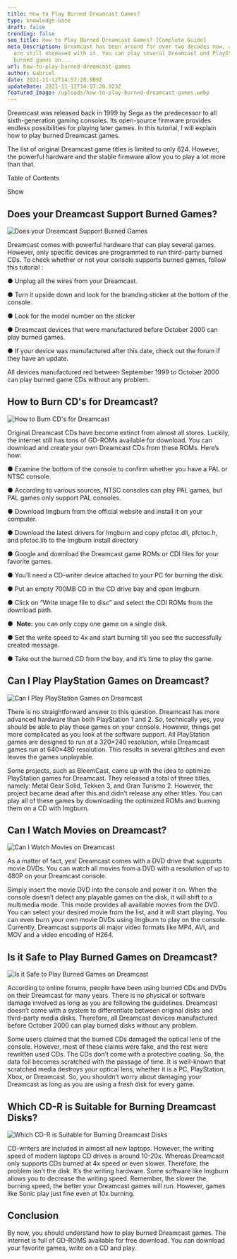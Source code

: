 ```yaml
---
title: How to Play Burned Dreamcast Games?
type: knowledge-base
draft: false
trending: false
seo_title: How to Play Burned Dreamcast Games? [Complete Guide]
meta_Description: Dreamcast has been around for over two decades now, and people
  are still obsessed with it. You can play several Dreamcast and PlayStation
  burned games on...
url: how-to-play-burned-dreamcast-games
author: Gabriel
date: 2021-11-12T14:57:28.909Z
updateDate: 2021-11-12T14:57:28.923Z
featured_Image: /uploads/how-to-play-burned-dreamcast-games.webp
---
```

Dreamcast was released back in 1999 by Sega as the predecessor to all sixth-generation gaming consoles. Its open-source firmware provides endless possibilities for playing later games. In this tutorial, I will explain how to play burned Dreamcast games. 

The list of original Dreamcast game titles is limited to only 624. However, the powerful hardware and the stable firmware allow you to play a lot more than that.

Table of Contents

Show

## Does your Dreamcast Support Burned Games? 

![Does your Dreamcast Support Burned Games](/uploads/does-your-dreamcast-support-burned-games.webp "Does your Dreamcast Support Burned Games")

Dreamcast comes with powerful hardware that can play several games. However, only specific devices are programmed to run third-party burned CDs. To check whether or not your console supports burned games, follow this tutorial :

● Unplug all the wires from your Dreamcast. 

● Turn it upside down and look for the branding sticker at the bottom of the console. 

● Look for the model number on the sticker

● Dreamcast devices that were manufactured before October 2000 can play burned games. 

● If your device was manufactured after this date, check out the forum if they have an update. 

All devices manufactured red between September 1999 to October 2000 can play burned game CDs without any problem. 

## How to Burn CD's for Dreamcast? 

![How to Burn CD's for Dreamcast](/uploads/how-to-burn-cds-for-dreamcast.webp "How to Burn CD's for Dreamcast")

Original Dreamcast CDs have become extinct from almost all stores. Luckily, the internet still has tons of GD-ROMs available for download. You can download and create your own Dreamcast CDs from these ROMs. Here’s how:

● Examine the bottom of the console to confirm whether you have a PAL or NTSC console. 

● According to various sources, NTSC consoles can play PAL games, but PAL games only support PAL consoles. 

● Download Imgburn from the official website and install it on your computer. 

● Download the latest drivers for Imgburn and copy pfctoc.dll, pfctoc.h, and pfctoc.lib to the Imgburn install directory 

● Google and download the Dreamcast game ROMs or CDI files for your favorite games. 

● You’ll need a CD-writer device attached to your PC for burning the disk. 

● Put an empty 700MB CD in the CD drive bay and open Imgburn. 

● Click on “Write image file to disc” and select the CDI ROMs from the download path. 

●  **Note:** you can only copy one game on a single disk. 

● Set the write speed to 4x and start burning till you see the successfully created message. 

● Take out the burned CD from the bay, and it’s time to play the game. 

## Can I Play PlayStation Games on Dreamcast? 

![Can I Play PlayStation Games on Dreamcast](/uploads/can-i-play-playstation-games-on-dreamcast.webp "Can I Play PlayStation Games on Dreamcast")

There is no straightforward answer to this question. Dreamcast has more advanced hardware than both PlayStation 1 and 2. So, technically yes, you should be able to play those games on your console. However, things get more complicated as you look at the software support. All PlayStation games are designed to run at a 320×240 resolution, while Dreamcast games run at 640×480 resolution. This results in several glitches and even leaves the games unplayable. 

Some projects, such as BleemCast, came up with the idea to optimize PlayStation games for Dreamcast. They released a total of three titles, namely: Metal Gear Solid, Tekken 3, and Gran Turismo 2. However, the project became dead after this and didn’t release any other titles. You can play all of these games by downloading the optimized ROMs and burning them on a CD with Imgburn. 

## Can I Watch Movies on Dreamcast? 

![Can I Watch Movies on Dreamcast](/uploads/can-i-watch-movies-on-dreamcast.webp "Can I Watch Movies on Dreamcast")

As a matter of fact, yes! Dreamcast comes with a DVD drive that supports movie DVDs. You can watch all movies from a DVD with a resolution of up to 480P on your Dreamcast console. 

Simply insert the movie DVD into the console and power it on. When the console doesn’t detect any playable games on the disk, it will shift to a multimedia mode. This mode provides all available movies from the DVD. You can select your desired movie from the list, and it will start playing. You can even burn your own movie DVDs using Imgburn to play on the console. Currently, Dreamcast supports all major video formats like MP4, AVI, and MOV and a video encoding of H264. 

## Is it Safe to Play Burned Games on Dreamcast?

![Is it Safe to Play Burned Games on Dreamcast](/uploads/is-it-safe-to-play-burned-games-on-dreamcast.webp "Is it Safe to Play Burned Games on Dreamcast")

According to online forums, people have been using burned CDs and DVDs on their Dreamcast for many years. There is no physical or software damage involved as long as you are following the guidelines. Dreamcast doesn’t come with a system to differentiate between original disks and third-party media disks. Therefore, all Dreamcast devices manufactured before October 2000 can play burned disks without any problem. 

Some users claimed that the burned CDs damaged the optical lens of the console. However, most of these claims were fake, and the rest were rewritten used CDs. The CDs don’t come with a protective coating. So, the data foil becomes scratched with the passage of time. It is well-known that scratched media destroys your optical lens, whether it is a PC, PlayStation, Xbox, or Dreamcast. So, you shouldn’t worry about damaging your Dreamcast as long as you are using a fresh disk for every game. 

## Which CD-R is Suitable for Burning Dreamcast Disks? 

![Which CD-R is Suitable for Burning Dreamcast Disks](/uploads/which-cd-r-is-suitable-for-burning-dreamcast-disks.webp "Which CD-R is Suitable for Burning Dreamcast Disks")

CD-writers are included in almost all new laptops. However, the writing speed of modern laptops CD drives is around 10-20x. Whereas Dreamcast only supports CDs burned at 4x speed or even slower. Therefore, the problem isn’t the disk. It’s the writing hardware. Some software like Imgburn allows you to decrease the writing speed. Remember, the slower the burning speed, the better your Dreamcast games will run. However, games like Sonic play just fine even at 10x burning.

## Conclusion

By now, you should understand how to play burned Dreamcast games. The internet is full of GD-ROMS available for free download. You can download your favorite games, write on a CD and play.